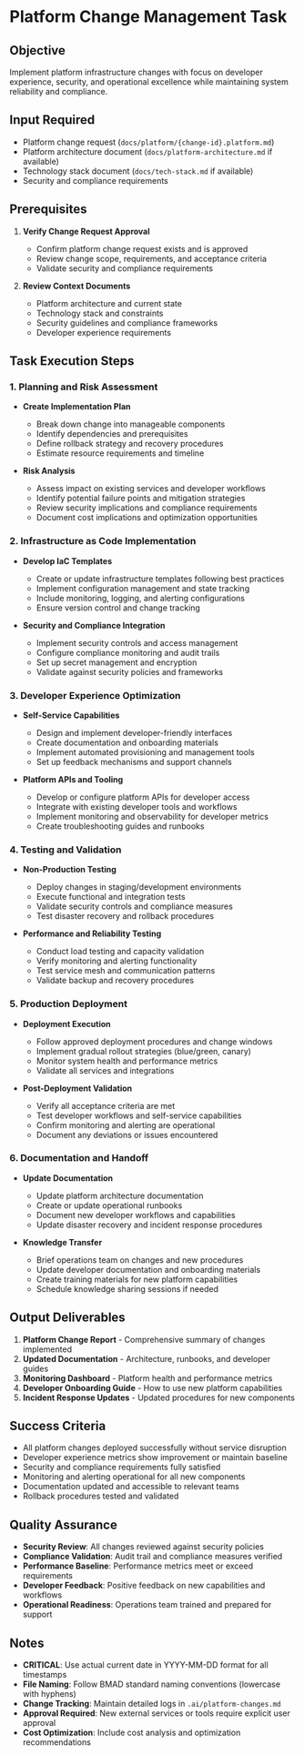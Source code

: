 # Platform Change Management Task

## Objective
Implement platform infrastructure changes with focus on developer experience, security, and operational excellence while maintaining system reliability and compliance.

## Input Required
- Platform change request (`docs/platform/{change-id}.platform.md`)
- Platform architecture document (`docs/platform-architecture.md` if available)
- Technology stack document (`docs/tech-stack.md` if available)
- Security and compliance requirements

## Prerequisites
1. **Verify Change Request Approval**
   - Confirm platform change request exists and is approved
   - Review change scope, requirements, and acceptance criteria
   - Validate security and compliance requirements

2. **Review Context Documents**
   - Platform architecture and current state
   - Technology stack and constraints
   - Security guidelines and compliance frameworks
   - Developer experience requirements

## Task Execution Steps

### 1. Planning and Risk Assessment
- **Create Implementation Plan**
  - Break down change into manageable components
  - Identify dependencies and prerequisites
  - Define rollback strategy and recovery procedures
  - Estimate resource requirements and timeline

- **Risk Analysis**
  - Assess impact on existing services and developer workflows
  - Identify potential failure points and mitigation strategies
  - Review security implications and compliance requirements
  - Document cost implications and optimization opportunities

### 2. Infrastructure as Code Implementation
- **Develop IaC Templates**
  - Create or update infrastructure templates following best practices
  - Implement configuration management and state tracking
  - Include monitoring, logging, and alerting configurations
  - Ensure version control and change tracking

- **Security and Compliance Integration**
  - Implement security controls and access management
  - Configure compliance monitoring and audit trails
  - Set up secret management and encryption
  - Validate against security policies and frameworks

### 3. Developer Experience Optimization
- **Self-Service Capabilities**
  - Design and implement developer-friendly interfaces
  - Create documentation and onboarding materials
  - Implement automated provisioning and management tools
  - Set up feedback mechanisms and support channels

- **Platform APIs and Tooling**
  - Develop or configure platform APIs for developer access
  - Integrate with existing developer tools and workflows
  - Implement monitoring and observability for developer metrics
  - Create troubleshooting guides and runbooks

### 4. Testing and Validation
- **Non-Production Testing**
  - Deploy changes in staging/development environments
  - Execute functional and integration tests
  - Validate security controls and compliance measures
  - Test disaster recovery and rollback procedures

- **Performance and Reliability Testing**
  - Conduct load testing and capacity validation
  - Verify monitoring and alerting functionality
  - Test service mesh and communication patterns
  - Validate backup and recovery procedures

### 5. Production Deployment
- **Deployment Execution**
  - Follow approved deployment procedures and change windows
  - Implement gradual rollout strategies (blue/green, canary)
  - Monitor system health and performance metrics
  - Validate all services and integrations

- **Post-Deployment Validation**
  - Verify all acceptance criteria are met
  - Test developer workflows and self-service capabilities
  - Confirm monitoring and alerting are operational
  - Document any deviations or issues encountered

### 6. Documentation and Handoff
- **Update Documentation**
  - Update platform architecture documentation
  - Create or update operational runbooks
  - Document new developer workflows and capabilities
  - Update disaster recovery and incident response procedures

- **Knowledge Transfer**
  - Brief operations team on changes and new procedures
  - Update developer documentation and onboarding materials
  - Create training materials for new platform capabilities
  - Schedule knowledge sharing sessions if needed

## Output Deliverables
1. **Platform Change Report** - Comprehensive summary of changes implemented
2. **Updated Documentation** - Architecture, runbooks, and developer guides
3. **Monitoring Dashboard** - Platform health and performance metrics
4. **Developer Onboarding Guide** - How to use new platform capabilities
5. **Incident Response Updates** - Updated procedures for new components

## Success Criteria
- All platform changes deployed successfully without service disruption
- Developer experience metrics show improvement or maintain baseline
- Security and compliance requirements fully satisfied
- Monitoring and alerting operational for all new components
- Documentation updated and accessible to relevant teams
- Rollback procedures tested and validated

## Quality Assurance
- **Security Review**: All changes reviewed against security policies
- **Compliance Validation**: Audit trail and compliance measures verified
- **Performance Baseline**: Performance metrics meet or exceed requirements
- **Developer Feedback**: Positive feedback on new capabilities and workflows
- **Operational Readiness**: Operations team trained and prepared for support

## Notes
- **CRITICAL**: Use actual current date in YYYY-MM-DD format for all timestamps
- **File Naming**: Follow BMAD standard naming conventions (lowercase with hyphens)
- **Change Tracking**: Maintain detailed logs in `.ai/platform-changes.md`
- **Approval Required**: New external services or tools require explicit user approval
- **Cost Optimization**: Include cost analysis and optimization recommendations
